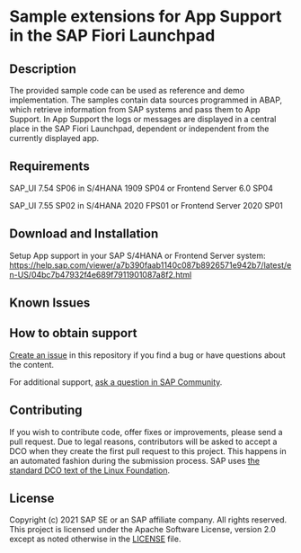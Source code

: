 # Sample extensions for App Support in the SAP Fiori Launchpad

## Description
The provided sample code can be used as reference and demo implementation. The samples contain data sources programmed in ABAP, which retrieve information from SAP systems and pass them to App Support. In App Support the logs or messages are displayed in a central place in the SAP Fiori Launchpad, dependent or independent from the currently displayed app.
## Requirements
SAP_UI 7.54 SP06 in S/4HANA 1909 SP04 or Frontend Server 6.0 SP04

SAP_UI 7.55 SP02 in S/4HANA 2020 FPS01 or Frontend Server 2020 SP01 
## Download and Installation
Setup App support in your SAP S/4HANA or Frontend Server system:
https://help.sap.com/viewer/a7b390faab1140c087b8926571e942b7/latest/en-US/04bc7b47932f4e689f7911901087a8f2.html
## Known Issues

## How to obtain support
[Create an issue](https://github.com/SAP-samples/<repository-name>/issues) in this repository if you find a bug or have questions about the content.
 
For additional support, [ask a question in SAP Community](https://answers.sap.com/questions/ask.html).

## Contributing
If you wish to contribute code, offer fixes or improvements, please send a pull request. Due to legal reasons, contributors will be asked to accept a DCO when they create the first pull request to this project. This happens in an automated fashion during the submission process. SAP uses [the standard DCO text of the Linux Foundation](https://developercertificate.org/).

## License
Copyright (c) 2021 SAP SE or an SAP affiliate company. All rights reserved. This project is licensed under the Apache Software License, version 2.0 except as noted otherwise in the [LICENSE](LICENSES/Apache-2.0.txt) file.
